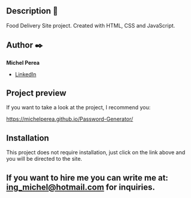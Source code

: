 ## Description 📑

Food Delivery Site project.
Created with HTML, CSS and JavaScript.

## Author ✒️
**Michel Perea**

* [LinkedIn](https://www.linkedin.com/in/michel-perea/)


## Project preview
If you want to take a look at the project, I recommend you:

https://michelperea.github.io/Password-Generator/

## Installation 
This project does not require installation, just click on the link above and you will be directed to the site.

## If you want to hire me you can write me at: ing_michel@hotmail.com for inquiries.
